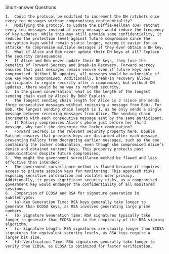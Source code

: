 Short-answer Questions

	1.	Could the protocol be modified to increment the DH ratchets once every ten messages without compromising confidentiality?
	•	Modifying the protocol to update the Diffie-Hellman (DH) ratchet every ten messages instead of every message would reduce the frequency of key updates. While this may still provide some confidentiality, it reduces the protection level against future compromise since the encryption keys would remain static longer, making it easier for an attacker to compromise multiple messages if they ever obtain a DH key.
	2.	What if Alice and Bob never update their DH keys at all? Explain the security consequences.
	•	If Alice and Bob never update their DH keys, they lose the benefits of Forward Secrecy and Break-in Recovery. Forward secrecy ensures that past messages remain secure even if future keys are compromised. Without DH updates, all messages would be vulnerable if one key were compromised. Additionally, break-in recovery allows participants to regain security after a compromise, but without DH updates, there would be no way to refresh security.
	3.	In the given conversation, what is the length of the longest sending chain used by Alice? By Bob? Explain.
	•	The longest sending chain length for Alice is 3 (since she sends three consecutive messages without receiving a message from Bob). For Bob, the longest sending chain length is 1, as he only sends a single message between receiving messages from Alice. The sending chain increments with each consecutive message sent by the same participant.
	4.	If Mallory compromises Alice’s phone just before her third message, why can’t she determine the locker combination?
	•	Forward Secrecy is the relevant security property here. Double Ratchet ensures that previous keys are discarded after each message, preventing Mallory from decrypting earlier messages, such as the one containing the locker combination, even though she compromised Alice’s device and obtained current keys. This property protects past communications despite future compromises.
	5.	Why might the government surveillance method be flawed and less effective than intended?
	•	The government surveillance method is flawed because it requires access to private session keys for monitoring. This approach risks exposing sensitive information and violates user privacy. Additionally, it poses significant security risks, as a compromised government key would endanger the confidentiality of all monitored sessions.
	6.	Comparison of ECDSA and RSA for signature generation in SubtleCrypto:
	•	(a) Key Generation Time: RSA keys generally take longer to generate than ECDSA keys, as RSA involves generating large prime numbers.
	•	(b) Signature Generation Time: RSA signatures typically take longer to generate than ECDSA due to the complexity of the RSA signing algorithm.
	•	(c) Signature Length: RSA signatures are usually longer than ECDSA signatures for equivalent security levels, as RSA keys require a larger bit size.
	•	(d) Verification Time: RSA signatures generally take longer to verify than ECDSA, as ECDSA is optimized for faster verification.
